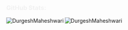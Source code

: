 <h3 align="left" style="color: #f1f1f1;">GitHub Stats:</h3>
<p>
    <img align="left" src="https://github-readme-stats.vercel.app/api/top-langs?username=DurgeshMaheshwari&show_icons=true&locale=en&layout=compact&theme=dark" alt="DurgeshMaheshwari" />
</p>
<p>
    <img align="center" src="https://github-readme-streak-stats.herokuapp.com/?user=DurgeshMaheshwari&theme=dark" alt="DurgeshMaheshwari" />
</p>
